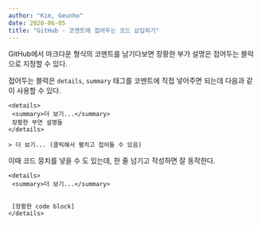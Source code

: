 ```yaml
---
author: "Kim, Geunho"
date: 2020-06-05
title: "GitHub - 코멘트에 접어두는 코드 삽입하기"
---
```


GitHub에서 마크다운 형식의 코멘트를 남기다보면 장황한 부가 설명은 접어두는 블럭으로 지정할 수 있다.

접어두는 블럭은 `details`, `summary` 태그를 코멘트에 직접 넣어주면 되는데 다음과 같이 사용할 수 있다.
```
<details>
 <summary>더 보기...</summary>
 장황한 부연 설명들
</details>

> 더 보기... (클릭해서 펼치고 접어둘 수 있음)
```

이때 코드 뭉치를 넣을 수 도 있는데, 한 줄 넘기고 작성하면 잘 동작한다.

```
<details>
 <summary>더 보기...</summary>
 
 
 [장황한 code block]
</details>
```

